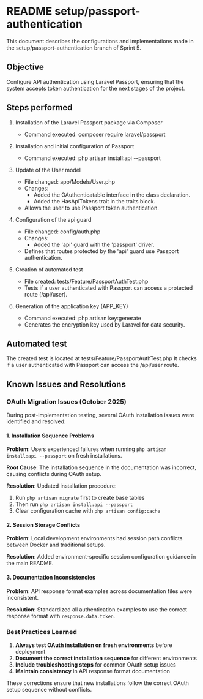 # README setup/passport-authentication

This document describes the configurations and implementations made in the setup/passport-authentication branch of Sprint 5.

## Objective

Configure API authentication using Laravel Passport, ensuring that the system accepts token authentication for the next stages of the project.

## Steps performed

1. Installation of the Laravel Passport package via Composer
   - Command executed:
     composer require laravel/passport

2. Installation and initial configuration of Passport
   - Command executed:
     php artisan install:api --passport

3. Update of the User model
   - File changed: app/Models/User.php
   - Changes:
     - Added the OAuthenticatable interface in the class declaration.
     - Added the HasApiTokens trait in the traits block.
   - Allows the user to use Passport token authentication.

4. Configuration of the api guard
   - File changed: config/auth.php
   - Changes:
     - Added the 'api' guard with the 'passport' driver.
   - Defines that routes protected by the 'api' guard use Passport authentication.

5. Creation of automated test
   - File created: tests/Feature/PassportAuthTest.php
   - Tests if a user authenticated with Passport can access a protected route (/api/user).

6. Generation of the application key (APP_KEY)
   - Command executed:
     php artisan key:generate
   - Generates the encryption key used by Laravel for data security.

## Automated test

The created test is located at tests/Feature/PassportAuthTest.php 
It checks if a user authenticated with Passport can access the /api/user route.

## Known Issues and Resolutions

### OAuth Migration Issues (October 2025)

During post-implementation testing, several OAuth installation issues were identified and resolved:

#### 1. Installation Sequence Problems
**Problem**: Users experienced failures when running `php artisan install:api --passport` on fresh installations.

**Root Cause**: The installation sequence in the documentation was incorrect, causing conflicts during OAuth setup.

**Resolution**: Updated installation procedure:
1. Run `php artisan migrate` first to create base tables
2. Then run `php artisan install:api --passport` 
3. Clear configuration cache with `php artisan config:cache`

#### 2. Session Storage Conflicts
**Problem**: Local development environments had session path conflicts between Docker and traditional setups.

**Resolution**: Added environment-specific session configuration guidance in the main README.

#### 3. Documentation Inconsistencies  
**Problem**: API response format examples across documentation files were inconsistent.

**Resolution**: Standardized all authentication examples to use the correct response format with `response.data.token`.

### Best Practices Learned

1. **Always test OAuth installation on fresh environments** before deployment
2. **Document the correct installation sequence** for different environments
3. **Include troubleshooting steps** for common OAuth setup issues
4. **Maintain consistency** in API response format documentation

These corrections ensure that new installations follow the correct OAuth setup sequence without conflicts.